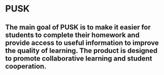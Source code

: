 # PUSK

## The main goal of PUSK is to make it easier for students to complete their homework and provide access to useful information to improve the quality of learning. The product is designed to promote collaborative learning and student cooperation.
